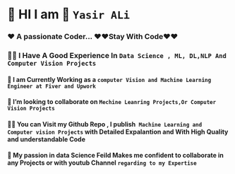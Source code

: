 # 🔭    HI I am  👋     `Yasir ALi ` 

### ❤️  A passionate Coder... ❤️❤️Stay With Code❤️❤️




### 👨‍🔬 I Have A Good Experience In `Data Science , ML, DL,NLP And Computer Vision Projects `




#### 👀 I am Currently Working as a `computer Vision and Machine Learning Engineer at Fiver and Upwork`



####  👯 I’m looking to collaborate on `Mechine Leanring Projects,Or Computer Vision Projects`




####  👨‍💻  You can Visit my Github Repo , I publish` Machine Learning and Computer vision Projects` with Detailed Expalantion and With High Quality and understandable Code





#### 💞️ My passion in data Science Feild Makes me confident to collaborate in any Projects or with youtub Channel  ` regarding to my Expertise `




